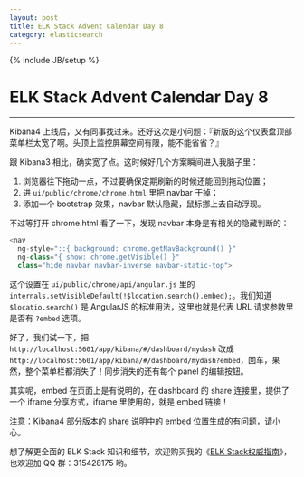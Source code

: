 ```yaml
---
layout: post
title: ELK Stack Advent Calendar Day 8
category: elasticsearch
---
```

{% include JB/setup %}
# ELK Stack Advent Calendar Day 8
---

Kibana4 上线后，又有同事找过来。还好这次是小问题：『新版的这个仪表盘顶部菜单栏太宽了啊。头顶上监控屏幕空间有限，能不能省省？』

跟 Kibana3 相比，确实宽了点。这时候好几个方案瞬间进入我脑子里：

1. 浏览器往下拖动一点，不过要确保定期刷新的时候还能回到拖动位置；
2. 进 `ui/public/chrome/chrome.html` 里把 navbar 干掉；
3. 添加一个 bootstrap 效果，navbar 默认隐藏，鼠标挪上去自动浮现。

不过等打开 chrome.html 看了一下，发现 navbar 本身是有相关的隐藏判断的：

```js
<nav
  ng-style="::{ background: chrome.getNavBackground() }"
  ng-class="{ show: chrome.getVisible() }"
  class="hide navbar navbar-inverse navbar-static-top">
```

这个设置在 `ui/public/chrome/api/angular.js` 里的 `internals.setVisibleDefault(!$location.search().embed);`。我们知道 `$locatio.search()` 是 AngularJS 的标准用法，这里也就是代表 URL 请求参数里是否有 `?embed` 选项。

好了，我们试一下，把 `http://localhost:5601/app/kibana/#/dashboard/mydash` 改成 `http://localhost:5601/app/kibana/#/dashboard/mydash?embed`，回车，果然，整个菜单栏都消失了！同步消失的还有每个 panel 的编辑按钮。

其实呢，embed 在页面上是有说明的，在 dashboard 的 share 连接里，提供了一个 iframe 分享方式，iframe 里使用的，就是 embed 链接！

注意：Kibana4 部分版本的 share 说明中的 embed 位置生成的有问题，请小心。

想了解更全面的 ELK Stack 知识和细节，欢迎购买我的《[ELK Stack权威指南](http://search.jd.com/Search?keyword=ELK%20stack)》，也欢迎加 QQ 群：315428175 哟。
